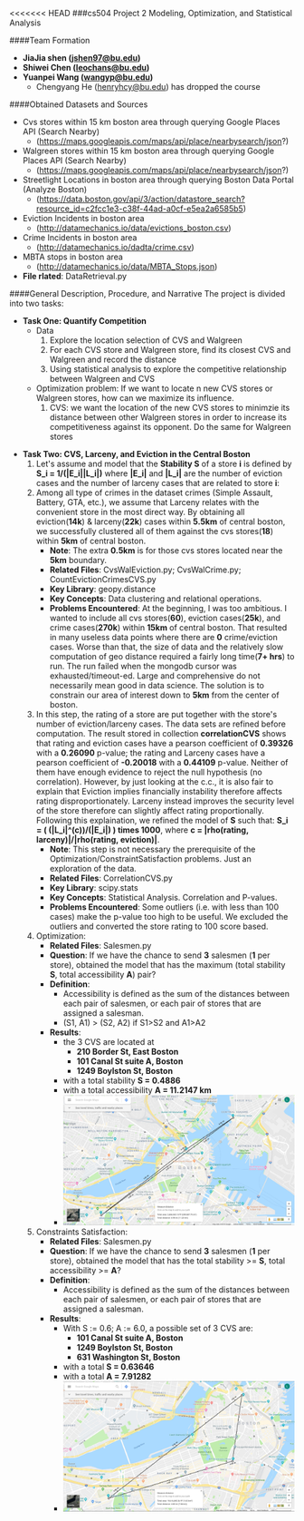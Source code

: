 <<<<<<< HEAD
###cs504 Project 2 Modeling, Optimization, and Statistical Analysis

####Team Formation
- **JiaJia shen (jshen97@bu.edu)**
- **Shiwei Chen (leochans@bu.edu)**
- **Yuanpei Wang (wangyp@bu.edu)**
    - Chengyang He (henryhcy@bu.edu) has dropped the course

####Obtained Datasets and Sources
- Cvs stores within 15 km boston area through querying Google Places API (Search Nearby) 
    - (https://maps.googleapis.com/maps/api/place/nearbysearch/json?)
- Walgreen stores within 15 km boston area through querying Google Places API (Search Nearby)
    - (https://maps.googleapis.com/maps/api/place/nearbysearch/json?)
- Streetlight Locations in boston area through querying Boston Data Portal (Analyze Boston)
    - (https://data.boston.gov/api/3/action/datastore_search?resource_id=c2fcc1e3-c38f-44ad-a0cf-e5ea2a6585b5)
- Eviction Incidents in boston area
    - (http://datamechanics.io/data/evictions_boston.csv)
- Crime Incidents in boston area
    - (http://datamechanics.io/dadta/crime.csv)
- MBTA stops in boston area
    - (http://datamechanics.io/data/MBTA_Stops.json)
- **File rlated**: DataRetrieval.py
    
####General Description, Procedure, and Narrative
The project is divided into two tasks:
- **Task One: Quantify Competition**
    - Data
        1. Explore the location selection of CVS and Walgreen
        2. For each CVS store and Walgreen store, find its closest CVS and Walgreen and record the distance
        3. Using statistical analysis to explore the competitive relationship between Walgreen and CVS
    - Optimization problem: If we want to locate n new CVS stores or Walgreen stores, how can we maximize its influence.
        1. CVS: we want the location of the new CVS stores to minimzie its distance between other Walgreen stores in order to increase its competitiveness against its opponent. Do the same for Walgreen stores
* **Task Two: CVS, Larceny, and Eviction in the Central Boston**
    1. Let's assume and model that the **Stability S** of a store **i** is defined by **S_i = 1/(|E_i||L_i|)** where **|E_i|** and **|L_i|** are the number of eviction cases and the number of larceny cases that are related to store **i**:
    2. Among all type of crimes in the dataset crimes (Simple Assault, Battery, GTA, etc.), we assume that Larceny relates with the convenient store in the most direct way. By obtaining all eviction(**14k**) & larceny(**22k**) cases within **5.5km** of central boston, we successfully clustered all of them against the cvs stores(**18**) within **5km** of central boston.
        - **Note**: The extra **0.5km** is for those cvs stores located near the **5km** boundary.  
        - **Related Files**: CvsWalEviction.py; CvsWalCrime.py; CountEvictionCrimesCVS.py
        - **Key Library**: geopy.distance
        - **Key Concepts**: Data clustering and relational operations.
        - **Problems Encountered**: At the beginning, I was too ambitious. I wanted to include all cvs stores(**60**), eviction cases(**25k**), and crime cases(**270k**) within **15km** of central boston. That resulted in many useless data points where there are **0** crime/eviction cases. Worse than that, the size of data and the relatively slow computation of geo distance required a fairly long time(**7+ hrs**) to run. The run failed when the mongodb cursor was exhausted/timeout-ed. Large and comprehensive do not necessarily mean good in data science. The solution is to constrain our area of interest down to **5km** from the center of boston.
    3. In this step, the rating of a store are put together with the store's number of eviction/larceny cases. The data sets are refined before computation. The result stored in collection **correlationCVS** shows that rating and eviction cases have a pearson coefficient of **0.39326** with a **0.26090** p-value; the rating and Larceny cases have a pearson coefficient of **-0.20018** with a **0.44109** p-value. Neither of them have enough evidence to reject the null hypothesis (no correlation). However, by just looking at the c.c., it is also fair to explain that Eviction implies financially instability therefore affects rating disproportionately. Larceny instead improves the security level of the store therefore can slightly affect rating proportionally. Following this explaination, we refined the model of **S** such that: **S_i = ( (|L_i|^(c))/(|E_i|) ) times 1000**, where **c = |rho(rating, larceny)|/|rho(rating, eviction)|**.
        - **Note**: This step is not necessary the prerequisite of the Optimization/ConstraintSatisfaction problems. Just an exploration of the data.
        - **Related Files**: CorrelationCVS.py
        - **Key Library**: scipy.stats
        - **Key Concepts**: Statistical Analysis. Correlation and P-values.
        - **Problems Encountered**: Some outliers (i.e. with less than 100 cases) make the p-value too high to be useful. We excluded the outliers and converted the store rating to 100 score based. 
    4. Optimization: 
        - **Related Files**: Salesmen.py
        - **Question**: If we have the chance to send **3** salesmen (**1** per store), obtained the model that has the maximum (total stability **S**, total accessibility **A**) pair?
        - **Definition**: 
            - Accessibility is defined as the sum of the distances between each pair of salesmen, or each pair of stores that are assigned a salesman.
            - (S1, A1) > (S2, A2) if S1>S2 and A1>A2
        - **Results**: 
            - the 3 CVS are located at 
                - **210 Border St, East Boston**
                - **101 Canal St suite A, Boston**
                - **1249 Boylston St, Boston**
            - with a total stability **S =  0.4886**
            - with a total accessibility **A = 11.2147 km**
            - ![Google Maps result](Project2%20result.JPG)
    5. Constraints Satisfaction:
        - **Related Files**: Salesmen.py
        - **Question**: If we have the chance to send **3** salesmen (**1** per store), obtained the model that has the total stability >= **S**, total accessibility >= **A**?
        - **Definition**: 
            - Accessibility is defined as the sum of the distances between each pair of salesmen, or each pair of stores that are assigned a salesman.
        - **Results**:
            - With S := 0.6; A := 6.0, a possible set of 3 CVS are:
                - **101 Canal St suite A, Boston**
                - **1249 Boylston St, Boston**
                - **631 Washington St, Boston**
            - with a total **S = 0.63646**
            - with a total **A = 7.91282**
            - ![Google Maps result](Project2%20resultz3.JPG)
